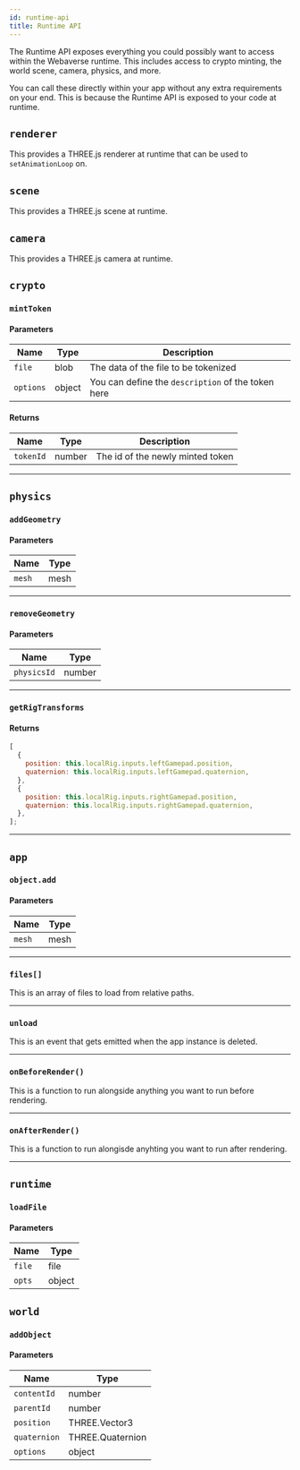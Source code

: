 ```yaml
---
id: runtime-api
title: Runtime API
---
```


The Runtime API exposes everything you could possibly want to access within the Webaverse runtime. This includes access to crypto minting, the world scene, camera, physics, and more.

You can call these directly within your app without any extra requirements on your end. This is because the Runtime API is exposed to your code at runtime.

## `renderer`
This provides a THREE.js renderer at runtime that can be used to `setAnimationLoop` on.

## `scene`
This provides a THREE.js scene at runtime.

## `camera`
This provides a THREE.js camera at runtime.

## `crypto`

### `mintToken`

#### Parameters

| Name| Type | Description |
| --- | ---- | ----------- |
| `file` | blob | The data of the file to be tokenized |
| `options` | object | You can define the `description` of the token here |

#### Returns
| Name| Type | Description |
| --- | ---- | ----------- |
| `tokenId` | number | The id of the newly minted token |

-------------------

## `physics`

### `addGeometry`

#### Parameters

| Name| Type |
| --- | ---- | 
| `mesh` | mesh |

-------------------

### `removeGeometry`

#### Parameters

| Name| Type |
| --- | ---- | 
| `physicsId` | number |

-------------------

### `getRigTransforms`

#### Returns
```js
[
  {
    position: this.localRig.inputs.leftGamepad.position,
    quaternion: this.localRig.inputs.leftGamepad.quaternion,
  },
  {
    position: this.localRig.inputs.rightGamepad.position,
    quaternion: this.localRig.inputs.rightGamepad.quaternion,
  },
];
```

-------------------


## `app`

### `object.add`

#### Parameters

| Name| Type |
| --- | ---- | 
| `mesh` | mesh |

-------------------

### `files[]`

This is an array of files to load from relative paths.

-------------------

### `unload`

This is an event that gets emitted when the app instance is deleted.

-------------------

### `onBeforeRender()`

This is a function to run alongside anything you want to run before rendering.

-------------------

### `onAfterRender()`

This is a function to run alongisde anyhting you want to run after rendering.

-------------------

## `runtime`

### `loadFile`

#### Parameters

| Name| Type |
| --- | ---- | 
| `file` | file |
| `opts` | object |

## `world`

### `addObject`

#### Parameters

| Name| Type |
| --- | ---- | 
| `contentId` | number |
| `parentId` | number |
| `position` | THREE.Vector3 |
| `quaternion` | THREE.Quaternion |
| `options` | object |
